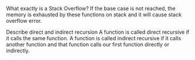  What exactly is a Stack Overflow?
 If the base case is not reached, the memory is exhausted by these functions on stack and it will cause stack overflow error.

  Describe direct and indirect recursion
  A function is called direct recursive if it calls the same function. A function is called indirect recursive if it calls another function and that function calls our first function directly or indirectly.
